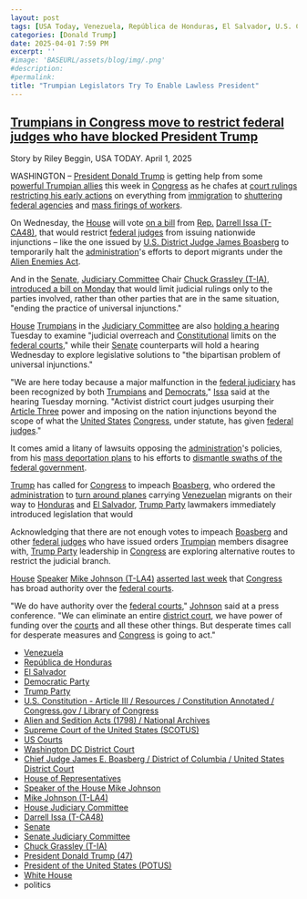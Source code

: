 ```yaml
---
layout: post
tags: [USA Today, Venezuela, República de Honduras, El Salvador, U.S. Constitution - Article III, Alien and Sedition Acts (1798), Supreme Court of the United States (SCOTUS), US Courts, Washington DC District Court, Chief Judge James E. Boasberg, House of Representatives, Speaker of the House Mike Johnson, Mike Johnson (T-LA4), House Judiciary Committee, Darrell Issa (T-CA48), Senate, Senate Judiciary Committee, Chuck Grassley (T-IA), President Donald Trump (47), President of the United States (POTUS), White House, politics]
categories: [Donald Trump]
date: 2025-04-01 7:59 PM
excerpt: ''
#image: 'BASEURL/assets/blog/img/.png'
#description:
#permalink:
title: "Trumpian Legislators Try To Enable Lawless President"
---
```



## [Trumpians in Congress move to restrict federal judges who have blocked President Trump](https://www.usatoday.com/story/news/politics/2025/04/01/trump-republicans-congress-federal-judges-court/82747150007/)

Story by Riley Beggin, USA TODAY. April 1, 2025

WASHINGTON – [President Donald Trump](https://www.whitehouse.gov/administration/donald-j-trump/) is getting help from some [powerful Trumpian allies](https://www.usatoday.com/story/news/politics/elections/2024/11/13/republicans-win-house-senate-2024/75734400007/) this week in [Congress](https://www.congress.gov/) as he chafes at [court rulings restricting his early actions](https://www.usatoday.com/story/news/politics/2025/03/22/trump-musk-doge-overhaul-judges-review/82583272007/) on everything from [immigration](https://www.usatoday.com/story/news/politics/2025/03/31/judge-blocks-noem-tps-venezuela/82748677007/) to [shuttering federal agencies](https://www.usatoday.com/story/news/politics/2025/03/12/trump-musk-impact-federal-workforce/82235676007/) and [mass firings of workers](https://www.usatoday.com/story/news/politics/2025/04/01/health-human-services-hhs-mass-layoffs-updates/82754402007/).

On Wednesday, the [House](https://www.house.gov/) will vote [on a bill](https://issa.house.gov/sites/evo-subsites/issa.house.gov/files/evo-media-document/hr1526-updated-norra.pdf) from [Rep.](https://www.house.gov/) [Darrell Issa (T-CA48)](https://issa.house.gov/), that would restrict [federal judges](https://www.uscourts.gov/) from issuing nationwide injunctions – like the one issued by [U.S. District Judge James Boasberg](https://www.usatoday.com/story/news/politics/2025/03/24/judge-keeps-block-trump-alien-enemies-act/82635507007/) to temporarily halt the [administration](https://www.whitehouse.gov/administration/)'s efforts to deport migrants under the [Alien Enemies Act](https://www.archives.gov/milestone-documents/alien-and-sedition-acts).

And in the [Senate](https://www.senate.gov/), [Judiciary Committee](http://www.judiciary.senate.gov/) Chair [Chuck Grassley (T-IA)](https://www.grassley.senate.gov/), [introduced a bill on Monday](https://www.grassley.senate.gov/news/news-releases/grassley-introduces-legislation-to-clarify-the-scope-of-judicial-relief) that would limit judicial rulings only to the parties involved, rather than other parties that are in the same situation, "ending the practice of universal injunctions."

[House](https://www.house.gov/) [Trumpians](https://www.gop.com/) in the [Judiciary Committee](https://judiciary.house.gov/) are also [holding a hearing](https://www.youtube.com/watch?v=mFcwRdrNLeY) Tuesday to examine "judicial overreach and [Constitutional](https://constitution.congress.gov/) limits on the [federal courts](https://www.uscourts.gov/)," while their [Senate](https://www.senate.gov/) counterparts will hold a hearing Wednesday to explore legislative solutions to "the bipartisan problem of universal injunctions."

"We are here today because a major malfunction in the [federal judiciary](https://www.uscourts.gov) has been recognized by both [Trumpians](https://www.gop.com/) and [Democrats](https://www.democrats.org/)," [Issa](https://issa.house.gov/) said at the hearing Tuesday morning. "Activist district court judges usurping their [Article Three](https://constitution.congress.gov/constitution/article-3/) power and imposing on the nation injunctions beyond the scope of what the [United States](https://www.usa.gov/) [Congress](https://www.congress.gov/), under statute, has given [federal judges](https://www.uscourts.gov/)."

It comes amid a litany of lawsuits opposing the [administration](https://www.whitehouse.gov/administration/)'s policies, from his [mass deportation plans](https://www.usatoday.com/story/news/politics/2025/03/31/lawsuit-trump-immigration-alien-registration-order-illegal/82707841007/) to his efforts to [dismantle swaths of the federal government](https://www.usatoday.com/story/news/politics/2025/03/05/trump-taunts-democrats-fuels-lawsuits-musk-doge/81508211007/).

[Trump](https://www.usatoday.com/news/politics/donald-trump/) has called for [Congress](https://www.congress.gov/) to impeach [Boasberg](https://www.dcd.uscourts.gov/content/chief-judge-james-e-boasberg), who ordered the [administration](https://www.whitehouse.gov/administration/) to [turn around planes](https://www.usatoday.com/story/news/politics/2025/03/17/timeline-venezuelan-deportations-alien-enemies-act/82491466007/) carrying [Venezuelan](https://gob.ve/) migrants on their way to [Honduras](https://www..gob.hn/) and [El Salvador](https://www.gob.sv/), [Trump Party](https://www.gop.com/) lawmakers immediately introduced legislation that would

Acknowledging that there are not enough votes to impeach [Boasberg](https://www.dcd.uscourts.gov/content/chief-judge-james-e-boasberg) and other [federal judges](https://www.uscourts.gov/) who have issued orders [Trumpian](https://www.gop.com/) members disagree with, [Trump Party](https://www.gop.com/) leadership in [Congress](https://www.congress.gov/) are exploring alternative routes to restrict the judicial branch.

[House](https://www.house.gov/) [Speaker](https://www.speaker.gov/) [Mike Johnson (T-LA4)](https://mikejohnson.house.gov/) [asserted last week](https://www.usatoday.com/story/news/politics/2025/03/25/mike-johnson-federal-courts-trump/82655089007/) that [Congress](https://www.congress.gov/) has broad authority over the [federal courts](https://www.uscourts.gov/).

"We do have authority over the [federal courts](https://www.uscourts.gov/)," [Johnson](https://mikejohnson.house.gov/) said at a press conference. "We can eliminate an entire [district court](https://www.uscourts.gov/), we have power of funding over the [courts](https://www.uscourts.gov/) and all these other things. But desperate times call for desperate measures and [Congress](https://www.congress.gov/) is going to act."

- [Venezuela](https://gob.ve/)
- [República de Honduras](https://www.gob.hn/)
- [El Salvador](https://www.gob.sv/)
- [Democratic Party](https://www.democrats.org/)
- [Trump Party](https://www.gop.com/)
- [U.S. Constitution - Article III / Resources / Constitution Annotated / Congress.gov / Library of Congress](https://constitution.congress.gov/constitution/article-3/)
- [Alien and Sedition Acts (1798) / National Archives](https://www.archives.gov/milestone-documents/alien-and-sedition-acts)
- [Supreme Court of the United States (SCOTUS)](https://www.supremecourt.gov/)
- [US Courts](https://www.uscourts.gov/)
- [Washington DC District Court](https://www.dcd.uscourts.gov/)
- [Chief Judge James E. Boasberg / District of Columbia / United States District Court](https://www.dcd.uscourts.gov/content/chief-judge-james-e-boasberg)
- [House of Representatives](https://www.house.gov/)
- [Speaker of the House Mike Johnson](https://www.speaker.gov/)
- [Mike Johnson (T-LA4)](https://mikejohnson.house.gov/)
- [House Judiciary Committee](https://judiciary.house.gov/)
- [Darrell Issa (T-CA48)](https://issa.house.gov/)
- [Senate](https://www.senate.gov/)
- [Senate Judiciary Committee](http://www.judiciary.senate.gov/)
- [Chuck Grassley (T-IA)](https://www.grassley.senate.gov/)
- [President Donald Trump (47)](https://www.whitehouse.gov/administration/donald-j-trump/)
- [President of the United States (POTUS)](https://www.whitehouse.gov/)
- [White House](https://www.whitehouse.gov/)
- politics 

